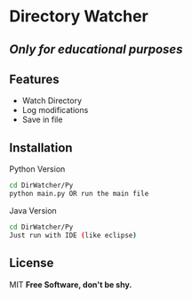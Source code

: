 # Directory Watcher
## _Only for educational purposes_

## Features

- Watch Directory
- Log modifications
- Save in file

## Installation

Python Version
```sh
cd DirWatcher/Py
python main.py OR run the main file
```
Java Version
```sh
cd DirWatcher/Py
Just run with IDE (like eclipse)
```
## License
MIT
**Free Software, don't be shy.**
